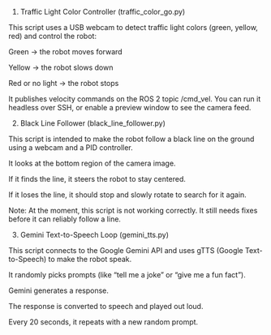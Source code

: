 1. Traffic Light Color Controller (traffic_color_go.py)

This script uses a USB webcam to detect traffic light colors (green, yellow, red) and control the robot:

Green → the robot moves forward

Yellow → the robot slows down

Red or no light → the robot stops

It publishes velocity commands on the ROS 2 topic /cmd_vel.
You can run it headless over SSH, or enable a preview window to see the camera feed.

2. Black Line Follower (black_line_follower.py)

This script is intended to make the robot follow a black line on the ground using a webcam and a PID controller.

It looks at the bottom region of the camera image.

If it finds the line, it steers the robot to stay centered.

If it loses the line, it should stop and slowly rotate to search for it again.

Note: At the moment, this script is not working correctly. It still needs fixes before it can reliably follow a line.

3. Gemini Text-to-Speech Loop (gemini_tts.py)

This script connects to the Google Gemini API and uses gTTS (Google Text-to-Speech) to make the robot speak.

It randomly picks prompts (like “tell me a joke” or “give me a fun fact”).

Gemini generates a response.

The response is converted to speech and played out loud.

Every 20 seconds, it repeats with a new random prompt.
